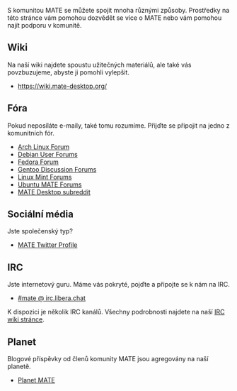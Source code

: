 <!--
.. link:
.. description:
.. tags: Forums,Wiki,IRC,Planet
.. date: 2011-12-05 07:14:07
.. title: Komunita
.. slug: community
-->

S komunitou MATE se můžete spojit mnoha různými způsoby. Prostředky na této
stránce vám pomohou dozvědět se více o MATE nebo vám pomohou najít podporu
v komunitě. 

## Wiki

Na naší wiki najdete spoustu užitečných materiálů, ale také vás povzbuzujeme,
abyste ji pomohli vylepšit. 

  * <https://wiki.mate-desktop.org/>

## Fóra

Pokud neposíláte e-maily, také tomu rozumíme. Přijďte se připojit na jedno z komunitních fór.

  * [Arch Linux Forum](https://bbs.archlinux.org/)
  * [Debian User Forums](http://forums.debian.net/)
  * [Fedora Forum](https://fedoraforum.org/)
  * [Gentoo Discussion Forums](https://forums.gentoo.org/)
  * [Linux Mint Forums](https://forums.linuxmint.com/)
  * [Ubuntu MATE Forums](https://ubuntu-mate.community)
  * [MATE Desktop subreddit](https://www.reddit.com/r/MATEDesktop)

## Sociální média

Jste společenský typ? 

  * [MATE Twitter Profile](https://twitter.com/mate_desktop)

## IRC

Jste internetový guru. Máme vás pokryté, pojďte a připojte se k nám na IRC. 

  * [#mate @ irc.libera.chat](https://web.libera.chat/?#mate)

K dispozici je několik IRC kanálů. Všechny podrobnosti najdete na
naší [IRC wiki stránce](https://wiki.mate-desktop.org/introduction/contributing/). 

## Planet

Blogové příspěvky od členů komunity MATE jsou agregovány na naší planetě.

  * [Planet MATE](https://planet.mate-desktop.org)

